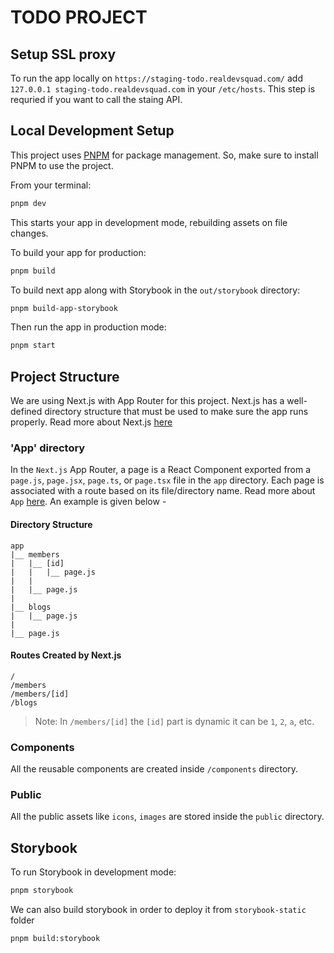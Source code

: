 # TODO PROJECT

## Setup SSL proxy
To run the app locally on `https://staging-todo.realdevsquad.com/` add `127.0.0.1 staging-todo.realdevsquad.com` in your `/etc/hosts`.
This step is requried if you want to call the staing API.

## Local Development Setup

This project uses [PNPM]([https://yarnpkg.com/getting-started](https://pnpm.io/motivation)) for package management.
So, make sure to install PNPM to use the project.

From your terminal:

```sh
pnpm dev
```

This starts your app in development mode, rebuilding assets on file changes.

To build your app for production:

```sh
pnpm build
```

To build next app along with Storybook in the `out/storybook` directory: 

```sh
pnpm build-app-storybook
```

Then run the app in production mode:

```sh
pnpm start
```

## Project Structure

We are using Next.js with App Router for this project. Next.js has a well-defined directory structure that must be used to make sure the app runs properly. Read more about Next.js [here](https://nextjs.org/docs/app/getting-started)

### 'App' directory

In the `Next.js` App Router, a page is a React Component exported from a `page.js`, `page.jsx`, `page.ts`, or `page.tsx` file in the `app` directory. Each page is associated with a route based on its file/directory name. Read more about `App` [here](https://nextjs.org/docs/app). An example is given below -

#### Directory Structure

```
app
|__ members
|   |__ [id]
|   |   |__ page.js
|   |
|   |__ page.js
|
|__ blogs
|   |__ page.js
|
|__ page.js
```

#### Routes Created by Next.js

```
/
/members
/members/[id]
/blogs
```

> Note: In `/members/[id]` the `[id]` part is dynamic it can be `1`, `2`, `a`, etc.

### Components

All the reusable components are created inside `/components` directory.

### Public

All the public assets like `icons`, `images` are stored inside the `public` directory.

## Storybook

To run Storybook in development mode:
```sh
pnpm storybook
```
We can also build storybook in order to deploy it from `storybook-static` folder
```sh
pnpm build:storybook
```
